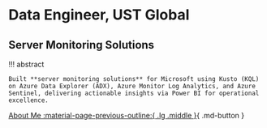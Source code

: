 # Data Engineer, UST Global

<!-- TODO: Introduce UST Global -->

<!-- TODO: What did I do in UST Global?  -->

<!-- TODO: What I've learned in UST Global?  -->


## Server Monitoring Solutions
!!! abstract

    Built **server monitoring solutions** for Microsoft using Kusto (KQL) on Azure Data Explorer (ADX), Azure Monitor Log Analytics, and Azure Sentinel, delivering actionable insights via Power BI for operational excellence.

[About Me :material-page-previous-outline:{ .lg .middle }](../../index.md){ .md-button }